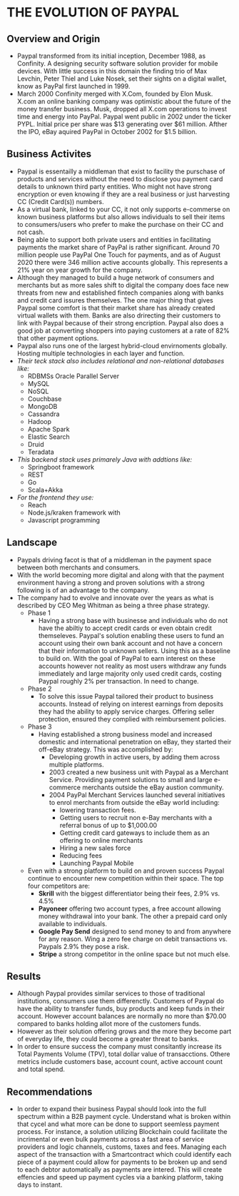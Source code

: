 # THE EVOLUTION OF PAYPAL 
## Overview and Origin

* Paypal transformed from its initial inception, December 1988, as Confinity. A designing security software solution provider for mobile devices. With little success in this domain the finding trio of Max Levchin, Peter Thiel and Luke Nosek, set their sights on a digital wallet, know as PayPal first launched in 1999. 
* March 2000 Confinity merged with X.Com, founded by Elon Musk. X.com an online banking company was optimistic about the future of the money transfer business. Musk, dropped all X.com operations to invest time and energy into PayPal. Paypal went public in 2002 under the ticker PYPL. Initial price per share was $13 generating over $61 million. Afther the IPO, eBay aquired PayPal in October 2002 for $1.5 billion.


##  Business Activites
* Paypal is essentailly a middleman that exist to facility the purschase of products and services without the need to disclose you payment card details to unknown third party entities. Who might not have strong encryption or even knowing if they are a real business or just harvesting CC (Credit Card(s)) numbers. 
* As a virtual bank, linked to your CC, it not only supports e-commerse on known business platforms but also allows individuals to sell their items to consumers/users who prefer to make the purchase on their CC and not cash. 
* Being able to support both private users and entities in facilitating payments the market share of PayPal is rather significant. Around 70 million people use PayPal One Touch for payments, and as of August 2020 there were 346 million active accounts globally. This represents a 21% year on year growth for the company.  
* Although they managed to build a huge network of consumers and merchants but as more sales shift to digital the company does face new threats from new and established fintech companies along with banks and credit card issures themselves. The one major thing that gives Paypal some comfort is that their market share has already created virtual wallets with them. Banks are also drirecting their customers to link with Paypal because of their strong encription. Paypal also does a good job at converting shoppers into paying customers at a rate of 82% that other payment options. 
* Paypal also runs one of the largest hybrid-cloud envirnoments globally. Hosting multiple technologies in each layer and function. 
* *Their teck stack also includes relational and non-relational databases like:*
  - RDBMSs Oracle Parallel Server 
  - MySQL
  - NoSQL
  - Couchbase
  - MongoDB
  - Cassandra
  - Hadoop
  - Apache Spark
  - Elastic Search
  - Druid 
  - Teradata
* *This backend stack uses primarely Java with addtions like:*
  - Springboot framework 
  - REST 
  - Go 
  - Scala+Akka
* *For the frontend they use:* 
  - Reach 
  - Node.js/kraken framework with
  - Javascript programming 
## Landscape 
* Paypals driving facot is that of a middleman in the payment space between both merchants and consumers. 
* With the world becoming more digital and along with that the payment environment having a strong and proven solutions with a strong following is of an advantage to the company. 
* The company had to evolve and innovate over the years as what is described by CEO Meg Whitman as being a three phase strategy. 
  - Phase 1 
     - Having a strong base with businesse and individuals who do not have the abiltiy to accept credit cards or even obtain credit themseleves. Paypal's solution enabling these users to fund an account using their own bank account and not have a concern that their information to unknown sellers. Using this as a baseline to build on. With the goal of PayPal to earn interest on these accounts however not reality as most users withdraw any funds immediately and large majority only used credit cards, costing Paypal roughly 2% per transaction. In need to change. 
  - Phase 2 
     - To solve this issue Paypal tailored their product to business accounts. Instead of relying on interest earnings from deposits they had the ability to apply service charges. Offering seller protection, ensured they complied with reimbursement policies. 
  - Phase 3 
     - Having established a strong business model and increased domestic and international penetration on eBay, they started their off-eBay strategy. This was accomplished by: 
        - Developing growth in active users, by adding them across multiple platforms. 
        - 2003 created a new business unit with Paypal as a Merchant Service. Providing payment solutions to small and large e-commerce merchants outside the eBay austion community. 
        - 2004 PayPal Merchant Services launched several initiatives to enrol merchants from outside the eBay world including:
          - lowering transaction fees. 
          - Getting users to recruit non e-Bay merchants with a referral bonus of up to $1,000.00
          - Getting credit card gateways to include them as an offering to online merchants 
          - Hiring a new sales force 
          - Reducing fees 
          - Launching Paypal Mobile 
  - Even with a strong platform to build on and proven success Paypal continue to encounter new competition within their space. The top four competitors are: 
     - **Skrill** with the biggest differentiator being their fees, 2.9% vs. 4.5%
    - **Payoneer** offering two account types, a free account allowing money withdrawal into your bank. The other a prepaid card only available to individuals. 
    - **Google Pay Send** designed to send money to and from anywhere for any reason. Wing a zero fee charge on debit transactions vs. Paypals 2.9% they pose a risk. 
    - **Stripe** a strong competitor in the online space but not much else. 
## Results
* Although Paypal provides similar services to those of traditional institutions, consumers use them differenctly. Customers of Paypal do have the ability to transfer funds, buy products and keep funds in their account. However account balances are normally no more than $70.00 compared to banks holding allot more of the customers funds. 
* However as their solution offering grows and the more they become part of everyday life, they could become a greater threat to banks. 
* In order to ensure success the company must consitantly increase its Total Payments Volume (TPV), total dollar value of transacctions. Othere metrics include customers base, account count, active account count and total spend. 
## Recommendations
* In order to expand their business Paypal should look into the full spectrum within a B2B payment cycle. Understand what is broken within that cycel and what more can be done to support seemless payment process. For instance, a solution utilizing Blockchain could facilitate the incrimental or even bulk payments across a fast area of service providers and logic channels, customs, taxes and fees. Managing each aspect of the transaction with a Smartcontract which could identify each piece of a payment could allow for payments to be broken up and send to each debtor automatically as payments are intered. This will create effencies and speed up payment cycles via a banking platform, taking days to instant. 









 
